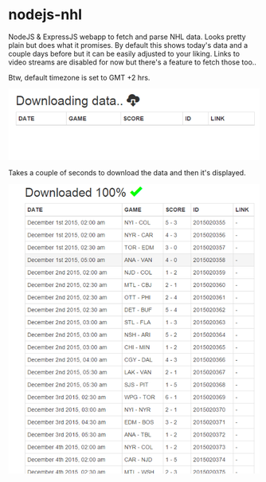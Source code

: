 # nodejs-nhl
NodeJS &amp; ExpressJS webapp to fetch and parse NHL data. Looks pretty plain but does what it promises. By default this shows today's data and a couple days before but it can be easily adjusted to your liking. Links to video streams are disabled for now but there's a feature to fetch those too..

Btw, default timezone is set to GMT +2 hrs.

![alt tag](https://github.com/paulyv/nodejs-nhl/raw/master/screenshot1.png)

Takes a couple of seconds to download the data and then it's displayed.

![alt tag](https://github.com/paulyv/nodejs-nhl/raw/master/screenshot2.png)
